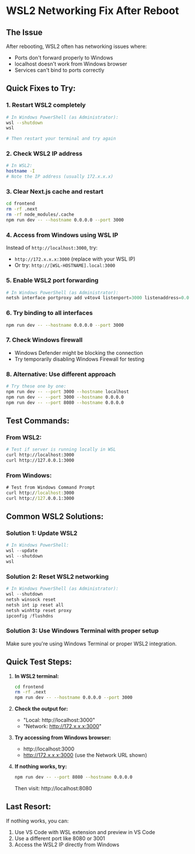 # WSL2 Networking Fix After Reboot

## The Issue
After rebooting, WSL2 often has networking issues where:
- Ports don't forward properly to Windows
- localhost doesn't work from Windows browser
- Services can't bind to ports correctly

## Quick Fixes to Try:

### 1. Restart WSL2 completely
```bash
# In Windows PowerShell (as Administrator):
wsl --shutdown
wsl

# Then restart your terminal and try again
```

### 2. Check WSL2 IP address
```bash
# In WSL2:
hostname -I
# Note the IP address (usually 172.x.x.x)
```

### 3. Clear Next.js cache and restart
```bash
cd frontend
rm -rf .next
rm -rf node_modules/.cache
npm run dev -- --hostname 0.0.0.0 --port 3000
```

### 4. Access from Windows using WSL IP
Instead of `http://localhost:3000`, try:
- `http://172.x.x.x:3000` (replace with your WSL IP)
- Or try: `http://[WSL-HOSTNAME].local:3000`

### 5. Enable WSL2 port forwarding
```powershell
# In Windows PowerShell (as Administrator):
netsh interface portproxy add v4tov4 listenport=3000 listenaddress=0.0.0.0 connectport=3000 connectaddress=172.x.x.x
```

### 6. Try binding to all interfaces
```bash
npm run dev -- --hostname 0.0.0.0 --port 3000
```

### 7. Check Windows firewall
- Windows Defender might be blocking the connection
- Try temporarily disabling Windows Firewall for testing

### 8. Alternative: Use different approach
```bash
# Try these one by one:
npm run dev -- --port 3000 --hostname localhost
npm run dev -- --port 3000 --hostname 0.0.0.0  
npm run dev -- --port 8080 --hostname 0.0.0.0
```

## Test Commands:

### From WSL2:
```bash
# Test if server is running locally in WSL
curl http://localhost:3000
curl http://127.0.0.1:3000
```

### From Windows:
```cmd
# Test from Windows Command Prompt
curl http://localhost:3000
curl http://127.0.0.1:3000
```

## Common WSL2 Solutions:

### Solution 1: Update WSL2
```powershell
# In Windows PowerShell:
wsl --update
wsl --shutdown
wsl
```

### Solution 2: Reset WSL2 networking
```powershell
# In Windows PowerShell (as Administrator):
wsl --shutdown
netsh winsock reset
netsh int ip reset all
netsh winhttp reset proxy
ipconfig /flushdns
```

### Solution 3: Use Windows Terminal with proper setup
Make sure you're using Windows Terminal or proper WSL2 integration.

## Quick Test Steps:

1. **In WSL2 terminal:**
   ```bash
   cd frontend
   rm -rf .next
   npm run dev -- --hostname 0.0.0.0 --port 3000
   ```

2. **Check the output for:**
   - "Local: http://localhost:3000"
   - "Network: http://172.x.x.x:3000"

3. **Try accessing from Windows browser:**
   - http://localhost:3000
   - http://172.x.x.x:3000 (use the Network URL shown)

4. **If nothing works, try:**
   ```bash
   npm run dev -- --port 8080 --hostname 0.0.0.0
   ```
   Then visit: http://localhost:8080

## Last Resort:
If nothing works, you can:
1. Use VS Code with WSL extension and preview in VS Code
2. Use a different port like 8080 or 3001
3. Access the WSL2 IP directly from Windows 